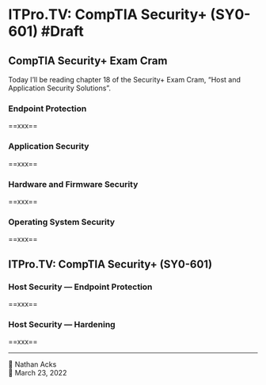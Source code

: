 # ITPro.TV: CompTIA Security+ (SY0-601) #Draft

## CompTIA Security+ Exam Cram

Today I’ll be reading chapter 18 of the Security+ Exam Cram, “Host and Application Security Solutions”.

### Endpoint Protection

==xxx==

### Application Security

==xxx==

### Hardware and Firmware Security

==xxx==

### Operating System Security

==xxx==

## ITPro.TV: CompTIA Security+ (SY0-601)

### Host Security — Endpoint Protection

==xxx==

### Host Security — Hardening

==xxx==

- - - -

<span aria-hidden="true">👤</span> Nathan Acks  
<span aria-hidden="true">📅</span> March 23, 2022
